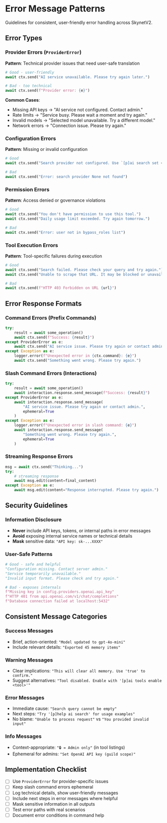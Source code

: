 # Error Message Patterns

Guidelines for consistent, user-friendly error handling across SkynetV2.

## Error Types

### Provider Errors (`ProviderError`)

**Pattern**: Technical provider issues that need user-safe translation
```python
# Good - user-friendly
await ctx.send("AI service unavailable. Please try again later.")

# Bad - too technical  
await ctx.send(f"Provider error: {e}")
```

**Common Cases**:
- Missing API keys → "AI service not configured. Contact admin."
- Rate limits → "Service busy. Please wait a moment and try again."
- Invalid models → "Selected model unavailable. Try a different model."
- Network errors → "Connection issue. Please try again."

### Configuration Errors

**Pattern**: Missing or invalid configuration
```python
# Good
await ctx.send("Search provider not configured. Use `[p]ai search set <provider>`")

# Bad
await ctx.send("Error: search provider None not found")
```

### Permission Errors

**Pattern**: Access denied or governance violations
```python
# Good
await ctx.send("You don't have permission to use this tool.")
await ctx.send("Daily usage limit exceeded. Try again tomorrow.")

# Bad  
await ctx.send("Error: user not in bypass_roles list")
```

### Tool Execution Errors

**Pattern**: Tool-specific failures during execution
```python
# Good
await ctx.send("Search failed. Please check your query and try again.")
await ctx.send("Unable to scrape that URL. It may be blocked or unavailable.")

# Bad
await ctx.send(f"HTTP 403 Forbidden on URL {url}")
```

## Error Response Formats

### Command Errors (Prefix Commands)
```python
try:
    result = await some_operation()
    await ctx.send(f"Success: {result}")
except ProviderError as e:
    await ctx.send("AI service issue. Please try again or contact admin.")
except Exception as e:
    logger.error(f"Unexpected error in {ctx.command}: {e}")
    await ctx.send("Something went wrong. Please try again.")
```

### Slash Command Errors (Interactions)
```python
try:
    result = await some_operation()
    await interaction.response.send_message(f"Success: {result}")
except ProviderError as e:
    await interaction.response.send_message(
        "AI service issue. Please try again or contact admin.", 
        ephemeral=True
    )
except Exception as e:
    logger.error(f"Unexpected error in slash command: {e}")
    await interaction.response.send_message(
        "Something went wrong. Please try again.", 
        ephemeral=True
    )
```

### Streaming Response Errors
```python
msg = await ctx.send("Thinking...")
try:
    # streaming response
    await msg.edit(content=final_content)
except Exception as e:
    await msg.edit(content="Response interrupted. Please try again.")
```

## Security Guidelines

### Information Disclosure
- **Never** include API keys, tokens, or internal paths in error messages
- **Avoid** exposing internal service names or technical details  
- **Mask** sensitive data: `"API key: sk-...XXXX"`

### User-Safe Patterns
```python
# Good - safe and helpful
"Configuration missing. Contact server admin."
"Service temporarily unavailable."
"Invalid input format. Please check and try again."

# Bad - exposes internals
f"Missing key in config.providers.openai.api_key"
f"HTTP 401 from api.openai.com/v1/chat/completions"  
f"Database connection failed at localhost:5432"
```

## Consistent Message Categories

### Success Messages
- Brief, action-oriented: `"Model updated to gpt-4o-mini"`
- Include relevant details: `"Exported 45 memory items"`

### Warning Messages  
- Clear implications: `"This will clear all memory. Use 'true' to confirm."`
- Suggest alternatives: `"Tool disabled. Enable with '[p]ai tools enable <tool>'"`

### Error Messages
- Immediate cause: `"Search query cannot be empty"`
- Next steps: `"Try '[p]help ai search' for usage examples"`
- No blame: `"Unable to process request"` vs `"You provided invalid input"`

### Info Messages
- Context-appropriate: `"🔒 = Admin only"` (in tool listings)
- Ephemeral for admins: `"Set OpenAI API key (guild scope)"` 

## Implementation Checklist

- [ ] Use `ProviderError` for provider-specific issues
- [ ] Keep slash command errors ephemeral  
- [ ] Log technical details, show user-friendly messages
- [ ] Include next steps in error messages where helpful
- [ ] Mask sensitive information in all outputs
- [ ] Test error paths with real scenarios
- [ ] Document error conditions in command help

